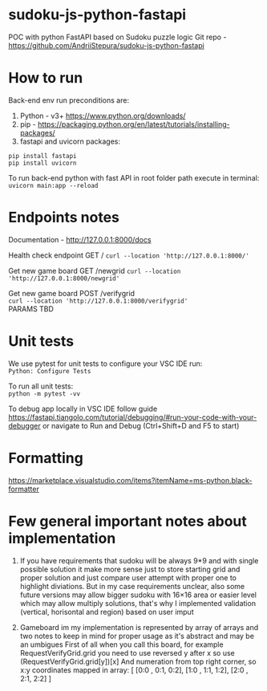 # sudoku-js-python-fastapi
POC with python FastAPI based on Sudoku puzzle logic
Git repo - https://github.com/AndriiStepura/sudoku-js-python-fastapi


# How to run
Back-end env run preconditions are:
1. Python - v3+ https://www.python.org/downloads/
2. pip - https://packaging.python.org/en/latest/tutorials/installing-packages/
3. fastapi and uvicorn packages:
```
pip install fastapi
pip install uvicorn
```

To run back-end python with fast API in root folder path execute in terminal:
```uvicorn main:app --reload```


# Endpoints notes
Documentation - http://127.0.0.1:8000/docs  

Health check endpoint GET /
```curl --location 'http://127.0.0.1:8000/'```  


Get new game board GET /newgrid
```curl --location 'http://127.0.0.1:8000/newgrid'```  


Get new game board POST /verifygrid  
```curl --location 'http://127.0.0.1:8000/verifygrid'```  
PARAMS TBD


# Unit tests
We use pytest for unit tests to configure your VSC IDE run:  
```Python: Configure Tests```

To run all unit tests:  
```python -m pytest -vv```

To debug app locally in VSC IDE follow guide   
https://fastapi.tiangolo.com/tutorial/debugging/#run-your-code-with-your-debugger
or navigate to Run and Debug (Ctrl+Shift+D and F5 to start)


# Formatting
https://marketplace.visualstudio.com/items?itemName=ms-python.black-formatter


# Few general important notes about implementation
1. If you have requirements that sudoku will be always 9*9 and with single possible solution it make more sense just to store starting grid and proper solution and just compare user attempt with proper one to highlight diviations.
But in my case requirements unclear, also some future versions may allow bigger sudoku with 16×16 area or easier level which may allow multiply solutions, that's why I implemented validation (vertical, horisontal and region) based on user imput

2. Gameboard im my implementation is represented by array of arrays and two notes to keep in mind for proper usage as it's abstract and may be an umbigues
First of all when you call this board, for example RequestVerifyGrid.grid you need to use reversed y after x so use (RequestVerifyGrid.grid[y])[x]
And numeration from top right corner, so x:y coordinates mapped in array:
[
    [0:0 , 0:1, 0:2],
    [1:0 , 1:1, 1:2],
    [2:0 , 2:1, 2:2]
]